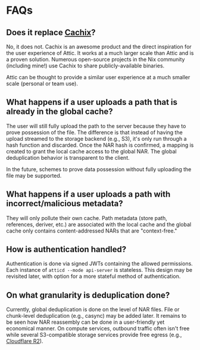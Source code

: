 # FAQs

## Does it replace [Cachix](https://www.cachix.org)?

No, it does not.
Cachix is an awesome product and the direct inspiration for the user experience of Attic.
It works at a much larger scale than Attic and is a proven solution.
Numerous open-source projects in the Nix community (including mine!) use Cachix to share publicly-available binaries.

Attic can be thought to provide a similar user experience at a much smaller scale (personal or team use).

## What happens if a user uploads a path that is already in the global cache?

The user will still fully upload the path to the server because they have to prove possession of the file.
The difference is that instead of having the upload streamed to the storage backend (e.g., S3), it's only run through a hash function and discarded.
Once the NAR hash is confirmed, a mapping is created to grant the local cache access to the global NAR.
The global deduplication behavior is transparent to the client.

In the future, schemes to prove data possession without fully uploading the file may be supported.

## What happens if a user uploads a path with incorrect/malicious metadata?

They will only pollute their own cache.
Path metadata (store path, references, deriver, etc.) are associated with the local cache and the global cache only contains content-addressed NARs that are "context-free."

## How is authentication handled?

Authentication is done via signed JWTs containing the allowed permissions.
Each instance of `atticd --mode api-server` is stateless.
This design may be revisited later, with option for a more stateful method of authentication.

## On what granularity is deduplication done?

Currently, global deduplication is done on the level of NAR files.
File or chunk-level deduplication (e.g., casync) may be added later.
It remains to be seen how NAR reassembly can be done in a user-friendly yet economical manner.
On compute services, outbound traffic often isn't free while several S3-compatible storage services provide free egress (e.g., [Cloudflare R2](https://developers.cloudflare.com/r2/platform/pricing/)).

